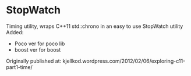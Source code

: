 StopWatch
=========

Timing utility, wraps C++11 std::chrono in an easy to use StopWatch utility
Added:
 - Poco ver for poco lib
 - boost ver for boost

Originally published at:
kjellkod.wordpress.com/2012/02/06/exploring-c11-part1-time/
